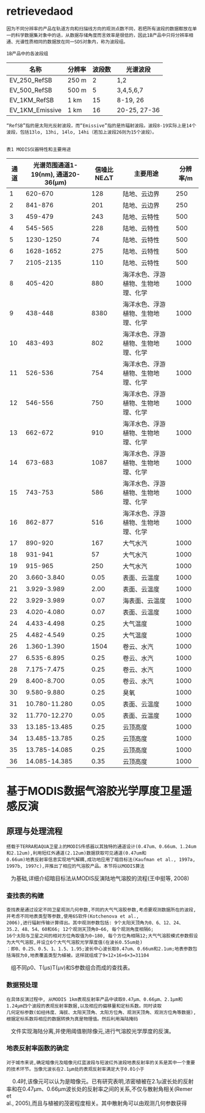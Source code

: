 # retrievedaod
    因为不同分辨率的产品在轨道方向和扫描线方向的观测点数不同，若把所有波段的数据都放在单一的科学数据集对象中的话，从数据存储角度而言效率是很低的，因此1B产品中只将分辨率相通、光谱性质相同的数据放在同一SDS对象内，称为波段组。
    
    1B产品中的各波段组
    
|                           名称 | 分辨率 | 波段数 | 光谱波段 |
| ------------------------ | ---- | ---- | ---- |
|EV_250_RefSB|250 m|2|1,2|
|EV_500_RefSB|500 m|5|3,4,5,6,7|
|EV_1KM_RefSB|1 km|15|8-19, 26|
|EV_1KM_Emissive|1 km|16|20-25, 27-36|

    “RefSB”指的是太阳光反射波段，而“Emissive”指的是热辐射波段。波段8-19实际上是14个波段，包括13lo, 13hi, 14lo, 14hi（若加上波段26则为15个波段）。
    
    
    表1 MODIS仪器特性和主要用途
|  通  道 | 光谱范围通道1-19(nm), 通道20-36(μm) | 信噪比NE△T | 主要用途 | 分辨率/m |
| ------------------------ | ---- | ---- | ---- | ---- |
| 1 | 620-670 | 128 | 陆地、云边界 | 250 |
| 2 | 841-876 | 201 | 陆地、云边界 | 250 |
| 3 | 459-479 | 243 | 陆地、云特性 | 500 |
| 4 | 545-565 | 228 | 陆地、云特性 | 500 |
| 5 | 1230-1250 | 74 | 陆地、云特性| 500 |
| 6 | 1628-1652 | 275 | 陆地、云特性| 500 |
| 7 | 2105-2135 | 110 | 陆地、云特性 | 500 |
| 8 | 405-420 | 880 | 海洋水色、浮游植物、生物地理、化学 | 1000 |
| 9 | 438-448 | 8380 | 海洋水色、浮游植物、生物地理、化学  | 1000 |
| 10 | 483-493 | 802 | 海洋水色、浮游植物、生物地理、化学 | 1000 |
| 11 | 526-536 | 754 | 海洋水色、浮游植物、生物地理、化学  | 1000 |
| 12 | 546-556 | 750 | 海洋水色、浮游植物、生物地理、化学  | 1000 |
| 13 | 662-672 | 910 | 海洋水色、浮游植物、生物地理、化学  | 1000 |
| 14 | 673-683 | 1087 | 海洋水色、浮游植物、生物地理、化学  | 1000 |
| 15 | 743-753 | 586 | 海洋水色、浮游植物、生物地理、化学  | 1000 |
| 16 | 862-877 | 516 | 海洋水色、浮游植物、生物地理、化学  | 1000 |
| 17 | 890-920 | 167 | 大气水汽  | 1000 |
| 18 | 931-941 | 57 | 大气水汽  | 1000 |
| 19 | 915-965 | 250 | 大气水汽  | 1000 |
| 20 | 3.660-3.840 | 0.05 | 表面、云温度  | 1000 |
| 21 | 3.929-3.989 | 2.00 | 表面、云温度  | 1000 |
| 22 | 3.929-3.989 | 0.07 | 海表面、云温度  | 1000 |
| 23 | 4.020-4.080 | 0.07 | 表面、云温度  | 1000 |
| 24 | 4.433-4.498 | 0.25 | 大气温度  | 1000 |
| 25 | 4.482-4.549 | 0.25 | 大气温度  | 1000 |
| 26 | 1.360-1.390 | 1504 | 卷云、水汽  | 1000 |
| 27 | 6.535-6.895 | 0.25 | 卷云、水汽  | 1000 |
| 28 | 7.175-7.475 | 0.25 | 卷云、水汽  | 1000 |
| 29 | 8.400-8.700 | 0.05 | 卷云、水汽  | 1000 |
| 30 | 9.580-9.880 | 0.25 | 臭氧  | 1000 |
| 31 | 10.780-11.280 | 0.05 | 表面、云温度  | 1000 |
| 32 | 11.770-12.270 | 0.05 | 表面、云温度  | 1000 |
| 33 | 13.185-13.485 | 0.25 | 云顶高度  | 1000 |
| 34 | 13.485-13.785 | 0.25 | 云顶高度  | 1000 |
| 35 | 13.785-14.085 | 0.25 | 云顶高度  | 1000 |
| 36 | 14.085-14.385 | 0.35 | 云顶高度  | 1000 |
# 基于MODIS数据气溶胶光学厚度卫星遥感反演
## 原理与处理流程
    搭载于TERRA和AQUA卫星上的MODIS传感器以其独特的通道设计(0.47um、0.66um、1.24um和2.12um),利用短红外通道(2.12um)数据获取可见通道(0.47um和   
    0.66um)地表反射率信息实现地气解耦,成功地应用了暗目标法(Kaufman et al., 1997a, 1997b, 1997c),并推出了相应的气溶胶产品。本节将以MODIS算法
    为基础,详细介绍暗目标法从MODIS反演陆地气溶胶的流程(王中挺等, 2008)
### 查找表的构建
    查找表是通过设定不同卫星观测几何参数,不同的大气气溶胶参数,考虑要观测数据所在的波段,并考虑不同地表类型等参数,使用6S软件(Kotchenova et al.,
    2006),进行辐射传输计算得出。其中观测参数包括: 9个太阳天顶角为0、6、12、24、35.2、48、54、60和66; 12个观测天顶角0~66, 每个观测角度相隔6;
    16个太阳与卫星之间的相对方位角取值为0~180, 每个方位角相隔12;大气气溶胶模式参数假设为大气气溶胶,并设立6个大气气溶胶光学厚度值(在波长0.55um处)
    ：即0、0.25、0.5、1、1.5、1.95;波长中心波长取0.47um、0.66um和2.1um;地表参数包括海拔为0,地表覆盖类型为植被。这样就组成了9×12×16×6×3=31104
    组不同ρ0、T(μs)T(μv)和S参数组合而成的查找表。
### 数据预处理
    在具体反演过程中, 从MODIS 1km表观反射率产品中读取0.47μm、0.66μm、2.1μm和1.24μm四个波段的表观反射率数据,以及相应的偏移量和定标系数。同时读取
    几何定标参数(如经纬度、海拔、太阳天顶角、太阳方位角、观测天顶角、观测方位角等数据),根据定标系数将相应的数据转换为真是物理值。然后利用海陆掩码
    文件实现海陆分离,并使用阈值剔除像元,进行气溶胶光学厚度的反演。
### 地表反射率函数的确定
    对于城市来说,确定暗像元及暗像元红蓝波段与短波红外波段地表反射率的关系是其中一个重要的技术环节。当像元波长在2.1μm处的表观反射率满足大于0.01小于
    
    0.4时,该像元可以认为是暗像元。已有研究表明,浓密植被在2.1μ波长处的反射率和在0.47μm、0.66μm波长处的反射率之间的关系,不仅与散射角相关(Remer et       
    al., 2005),而且与植被的茂密程度相关。其中散射角可以由观测几何参数获得
